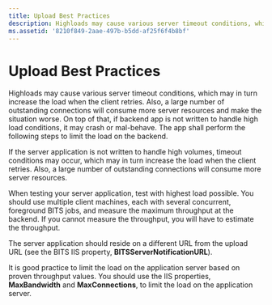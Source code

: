 ```yaml
---
title: Upload Best Practices
description: Highloads may cause various server timeout conditions, which may in turn increase the load when the client retries.
ms.assetid: '8210f849-2aae-497b-b5dd-af25f6f4b8bf'
---
```


# Upload Best Practices

Highloads may cause various server timeout conditions, which may in turn increase the load when the client retries. Also, a large number of outstanding connections will consume more server resources and make the situation worse. On top of that, if backend app is not written to handle high load conditions, it may crash or mal-behave. The app shall perform the following steps to limit the load on the backend.

If the server application is not written to handle high volumes, timeout conditions may occur, which may in turn increase the load when the client retries. Also, a large number of outstanding connections will consume more server resources.

When testing your server application, test with highest load possible. You should use multiple client machines, each with several concurrent, foreground BITS jobs, and measure the maximum throughput at the backend. If you cannot measure the throughput, you will have to estimate the throughput.

The server application should reside on a different URL from the upload URL (see the BITS IIS property, **BITSServerNotificationURL**).

It is good practice to limit the load on the application server based on proven throughput values. You should use the IIS properties, **MaxBandwidth** and **MaxConnections**, to limit the load on the application server.

 

 




